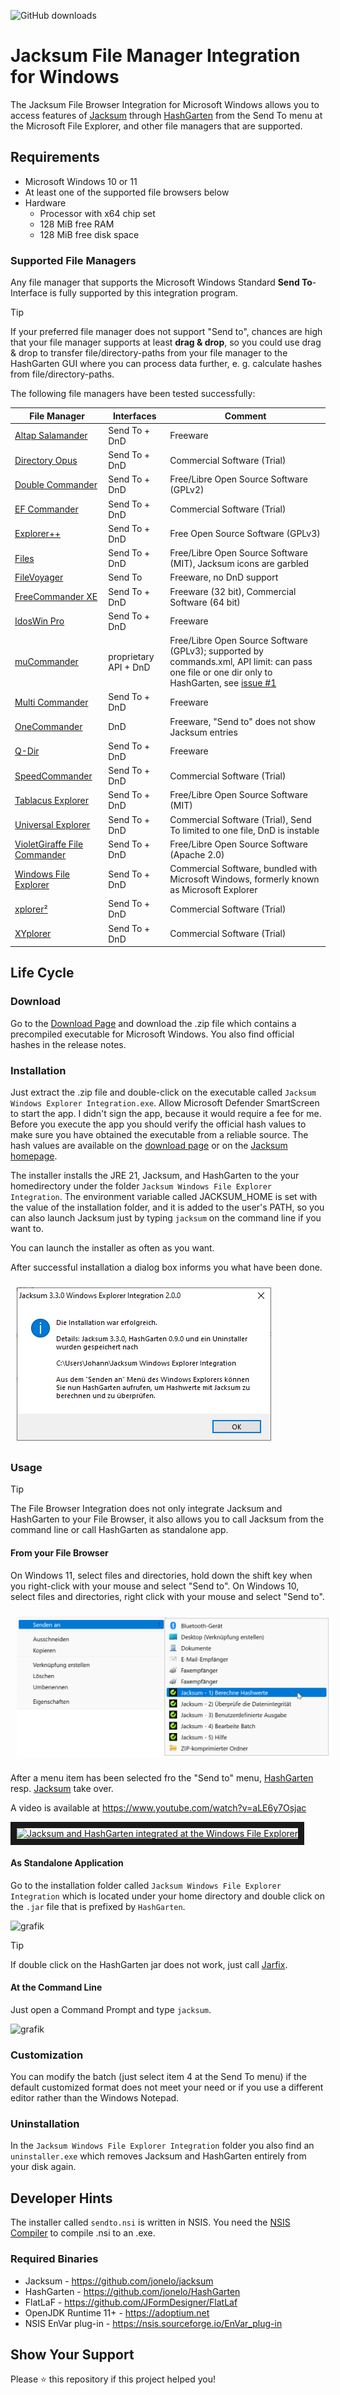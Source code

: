 ![GitHub downloads](https://img.shields.io/github/downloads/jonelo/jacksum-fbi-windows/total?color=green)

# Jacksum File Manager Integration for Windows

The Jacksum File Browser Integration for Microsoft Windows allows you to access features of [Jacksum](https://github.com/jonelo/jacksum) through [HashGarten](https://github.com/jonelo/HashGarten) from the Send To menu at the Microsoft File Explorer, and other file managers that are supported.

## Requirements

  * Microsoft Windows 10 or 11
  * At least one of the supported file browsers below
  * Hardware
    * Processor with x64 chip set
    * 128 MiB free RAM
    * 128 MiB free disk space

### Supported File Managers

Any file manager that supports the Microsoft Windows Standard **Send To**-Interface is fully supported by this integration program.

> [!TIP]
> If your preferred file manager does not support "Send to", chances are high that your file manager supports at least **drag & drop**, so you could use drag & drop to transfer file/directory-paths from your file manager to the HashGarten GUI where you can process data further, e. g. calculate hashes from file/directory-paths.

The following file managers have been tested successfully:

| File Manager                                                      | Interfaces   | Comment                                                                     |
|-------------------------------------------------------------------|--------------|-----------------------------------------------------------------------------|
| [Altap Salamander](https://www.altap.cz)                          | Send To + DnD | Freeware                                                                    |
| [Directory Opus](https://www.gpsoft.com.au)                       | Send To + DnD | Commercial Software (Trial)                                                 |
| [Double Commander](https://sourceforge.net/projects/doublecmd/)   | Send To + DnD | Free/Libre Open Source Software (GPLv2)                                     |
| [EF Commander](https://www.efsoftware.com/cw/d.htm)               | Send To + DnD | Commercial Software (Trial)                                                 |
| [Explorer++](https://github.com/derceg/explorerplusplus)          | Send To + DnD | Free Open Source Software (GPLv3)                                           |
| [Files](https://github.com/files-community/files/)                | Send To + DnD | Free/Libre Open Source Software (MIT), Jacksum icons are garbled            |
| [FileVoyager](https://www.filevoyager.com)                        | Send To      | Freeware, no DnD support                                                    |
| [FreeCommander XE](https://freecommander.com)                     | Send To + DnD | Freeware (32 bit), Commercial Software (64 bit)                             |
| [IdosWin Pro](https://www.idoswin.de)                             | Send To + DnD | Freeware                                                                    |
| [muCommander](https://github.com/mucommander/mucommander)         | proprietary API + DnD | Free/Libre Open Source Software (GPLv3); supported by commands.xml, API limit: can pass one file or one dir only to HashGarten, see [issue #1](https://github.com/jonelo/jacksum-fbi-windows/issues) |
| [Multi Commander](https://multicommander.com)                     | Send To + DnD | Freeware                                                                    |
| [OneCommander](https://www.onecommander.com)                      | DnD          | Freeware, "Send to" does not show Jacksum entries                           |
| [Q-Dir](https://q-dir.com)                                        | Send To + DnD | Freeware                                                                    |
| [SpeedCommander](https://www.speedproject.com)                    | Send To + DnD | Commercial Software (Trial)                                                 |
| [Tablacus Explorer](https://github.com/tablacus/TablacusExplorer) | Send To + DnD | Free/Libre Open Source Software (MIT)                                       |
| [Universal Explorer](https://www.spadixbd.com/universal/index.htm) | Send To + DnD   | Commercial Software (Trial), Send To limited to one file, DnD is instable        |
| [VioletGiraffe File Commander](https://github.com/VioletGiraffe/file-commander/) | Send To + DnD | Free/Libre Open Source Software (Apache 2.0) |
| [Windows File Explorer](https://support.microsoft.com/en-us/windows/windows-explorer-has-a-new-name-c95f0e92-b1aa-76da-b994-36a7c7c413d7)      | Send To + DnD   | Commercial Software, bundled with Microsoft Windows, formerly known as Microsoft Explorer |
| [xplorer²](https://www.zabkat.com/)                               | Send To + DnD     | Commercial Software (Trial)                                             |
| [XYplorer](https://www.xyplorer.com/)                             | Send To + DnD     | Commercial Software (Trial)                                             |


## Life Cycle

### Download

Go to the [Download Page](https://github.com/jonelo/jacksum-fbi-windows/releases/latest) and download the .zip file which contains a precompiled executable for Microsoft Windows.
You also find official hashes in the release notes.

### Installation

Just extract the .zip file and double-click on the executable called `Jacksum Windows Explorer Integration.exe`.
Allow Microsoft Defender SmartScreen to start the app. I didn't sign the app, because it would require a fee for me. Before you execute the app you should verify the official hash values to make sure you have obtained the executable from a reliable source. The hash values are available on the [download page](https://github.com/jonelo/jacksum-fbi-windows/releases/latest) or on the [Jacksum homepage](https://jacksum.net/en/download.html).

The installer installs the JRE 21, Jacksum, and HashGarten to the your homedirectory under the folder `Jacksum Windows File Explorer Integration`. The environment variable called
JACKSUM_HOME is set with the value of the installation folder, and it is added to the user's PATH, so you can also launch Jacksum just by typing `jacksum` on the command line if you want to.

You can launch the installer as often as you want.

After successful installation a dialog box informs you what have been done.

<img src="https://raw.githubusercontent.com/jonelo/jacksum-fbi-windows/main/docs/images/Jacksum_Windows_Explorer_Integration_2.0.0.png" alt="Jacksum File Explorer Integration Installation" style="vertical-align:top;margin:10px 10px" />

### Usage

> [!TIP]
> The File Browser Integration does not only integrate Jacksum and HashGarten to your File Browser, it also allows you to call Jacksum from the command line or call HashGarten as standalone app.

#### From your File Browser

On Windows 11, select files and directories, hold down the shift key when you right-click with your mouse and select "Send to".
On Windows 10, select files and directories, right click with your mouse and select "Send to".

<img src="https://raw.githubusercontent.com/jonelo/jacksum-fbi-windows/main/docs/images/sendto-de.png" alt="Send to screenshot" style="vertical-align:top;margin:10px 10px" />

After a menu item has been selected fro the "Send to" menu, [HashGarten](https://github.com/jonelo/HashGarten) resp. [Jacksum](https://github.com/jonelo/jacksum) take over.

A video is available at https://www.youtube.com/watch?v=aLE6y7Osjac

<a href="http://www.youtube.com/watch?feature=player_embedded&v=aLE6y7Osjac" target="_blank"><img src="http://img.youtube.com/vi/aLE6y7Osjac/0.jpg" 
alt="Jacksum and HashGarten integrated at the Windows File Explorer" width="240" height="180" border="10" /></a>

#### As Standalone Application

Go to the installation folder called `Jacksum Windows File Explorer Integration` which is located under your home directory and double click on the `.jar` file that is prefixed by `HashGarten`.

![grafik](https://github.com/jonelo/jacksum-fbi-windows/assets/10409423/d50f5236-be94-4c80-824b-a15ab6514a82)


> [!TIP]
> If double click on the HashGarten jar does not work, just call [Jarfix](https://johann.loefflmann.net/en/software/jarfix/index.html).


#### At the Command Line

Just open a Command Prompt and type `jacksum`.

![grafik](https://github.com/jonelo/jacksum-fbi-windows/assets/10409423/79ae249c-68f7-42b3-a7ed-488752e023c0)


### Customization

You can modify the batch (just select item 4 at the Send To menu) if the default customized format does not meet your need or if you use a different editor rather than the Windows Notepad.

### Uninstallation

In the `Jacksum Windows File Explorer Integration` folder you also find an `uninstaller.exe` which removes Jacksum and HashGarten entirely from your disk again.


## Developer Hints

The installer called `sendto.nsi` is written in NSIS. You need the [NSIS Compiler](https://nsis.sourceforge.io/Main_Page) to compile .nsi to an .exe.

### Required Binaries

- Jacksum - https://github.com/jonelo/jacksum
- HashGarten - https://github.com/jonelo/HashGarten
- FlatLaF - https://github.com/JFormDesigner/FlatLaf
- OpenJDK Runtime 11+ - https://adoptium.net
- NSIS EnVar plug-in - https://nsis.sourceforge.io/EnVar_plug-in 

## Show Your Support

Please ⭐️ this repository if this project helped you!
